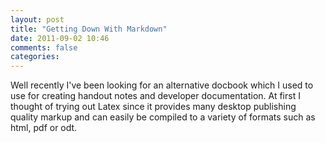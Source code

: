 ```yaml
---
layout: post
title: "Getting Down With Markdown"
date: 2011-09-02 10:46
comments: false
categories: 
---
```

Well recently I've been looking for an alternative docbook which I used to use for creating handout notes and developer documentation. At first I thought of trying out Latex since it provides many desktop publishing quality markup and can easily be compiled to a variety of formats such as html, pdf or odt.


